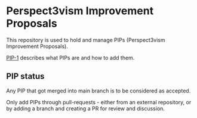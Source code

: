 # Perspect3vism Improvement Proposals

This repository is used to hold and manage PIPs
(Perspect3vism Improvement Proposals).

[PIP-1](pip-0001.md) describes what PIPs are and how to add them.

## PIP status
Any PIP that got merged into main branch is to be considered as
accepted.

Only add PIPs through pull-requests - either from an external
repository, or by adding a branch and creating a PR for review and discussion.
